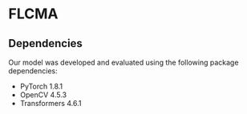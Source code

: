 # FLCMA
## Dependencies
Our model was developed and evaluated using the following package dependencies:
* PyTorch 1.8.1
* OpenCV 4.5.3
* Transformers 4.6.1

